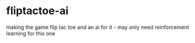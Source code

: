 # fliptactoe-ai
making the game flip tac toe and an ai for it - may only need reinforcement learning for this one
